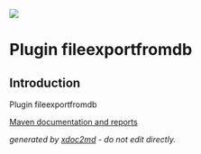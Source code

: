 ![](http://dev.lutece.paris.fr/jenkins/buildStatus/icon?job=tech-plugin-fileexportfromdb-deploy)
# Plugin fileexportfromdb

## Introduction
Plugin fileexportfromdb

[Maven documentation and reports](http://dev.lutece.paris.fr/plugins/plugin-fileexport/)



 *generated by [xdoc2md](https://github.com/lutece-platform/tools-maven-xdoc2md-plugin) - do not edit directly.*